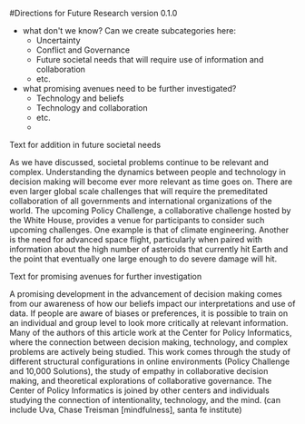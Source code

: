 #Directions for Future Research
version 0.1.0

- what don't we know?
  Can we create subcategories here: 
  - Uncertainty
  - Conflict and Governance
  - Future societal needs that will require use of information and collaboration
  - etc. 
- what promising avenues need to be further investigated?
  - Technology and beliefs
  - Technology and collaboration
  - etc.
  - 
  


Text for addition in future societal needs

As we have discussed, societal problems continue to be relevant and complex. Understanding the dynamics between people and technology in decision making will become ever more relevant as time goes on. There are even larger global scale challenges that will require the premeditated collaboration of all governments and international organizations of the world. The upcoming Policy Challenge, a collaborative challenge hosted by the White House, provides a venue for participants to consider such upcoming challenges. One example is that of climate engineering. Another is the need for advanced space flight, particularly when paired with information about the high number of asteroids that currently hit Earth and the point that eventually one large enough to do severe damage will hit. 

Text for promising avenues for further investigation

A promising development in the advancement of decision making comes from our awareness of how our beliefs impact our interpretations and use of data. If people are aware of biases or preferences, it is possible to train on an individual and group level to look more critically at relevant information. Many of the authors of this article work at the Center for Policy Informatics, where the connection between decision making, technology, and complex problems are actively being studied. This work comes through the study of different structural configurations in online environments (Policy Challenge and 10,000 Solutions), the study of empathy in collaborative decision making, and theoretical explorations of collaborative governance. The Center of Policy Informatics is joined by other centers and individuals studying the connection of intentionality, technology, and the mind. (can include Uva, Chase Treisman [mindfulness], santa fe institute)

